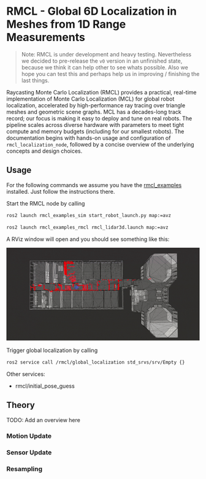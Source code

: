 # RMCL - Global 6D Localization in Meshes from 1D Range Measurements 

> Note: RMCL is under development and heavy testing. 
> Nevertheless we decided to pre-release the `v0` version in an unfinished state, because we think it can help other to see 
> whats possible. Also we hope you can test this and perhaps help us in improving / finishing the last things.

Raycasting Monte Carlo Localization (RMCL) provides a practical, real-time implementation of Monte Carlo Localization (MCL) for global robot localization, accelerated by high-performance ray tracing over triangle meshes and geometric scene graphs. MCL has a decades-long track record; our focus is making it easy to deploy and tune on real robots. The pipeline scales across diverse hardware with parameters to meet tight compute and memory budgets (including for our smallest robots). The documentation begins with hands-on usage and configuration of `rmcl_localization_node`, followed by a concise overview of the underlying concepts and design choices.

## Usage

For the following commands we assume you have the [rmcl_examples](https://github.com/amock/rmcl_examples) installed. Just follow the instructions there.

Start the RMCL node by calling

```bash
ros2 launch rmcl_examples_sim start_robot_launch.py map:=avz
```

```bash
ros2 launch rmcl_examples_rmcl rmcl_lidar3d.launch map:=avz
```

A RViz window will open and you should see something like this:

![Teaser](.resources/rmcl.gif)

Trigger global localization by calling

```bash
ros2 service call /rmcl/global_localization std_srvs/srv/Empty {}
```


Other services:
- rmcl/initial_pose_guess





## Theory

TODO: Add an overview here



### Motion Update

### Sensor Update

### Resampling





